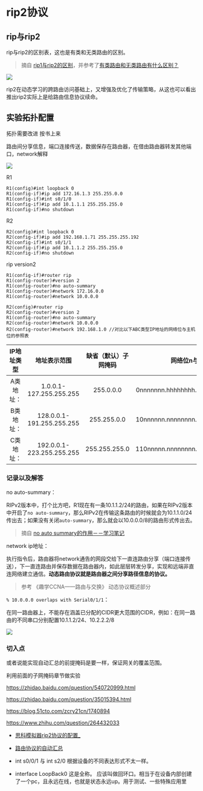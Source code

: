 # rip2协议

## rip与rip2

rip与rip2的区别表，这也是有类和无类路由的区别。

> 摘自 [rip1与rip2的区别](https://zhidao.baidu.com/question/5214089.html)，并参考了[有类路由和无类路由有什么区别？](https://learningnetwork.cisco.com/thread/15719)

![](https://i.postimg.cc/SxRNHSJk/b660.png)

rip2在动态学习的跨路由访问基础上，又增强及优化了传输策略，从这也可以看出推出rip2实际上是给路由信息协议续命。

## 实验拓扑配置



拓扑需要改进 按书上来


路由间分享信息，端口连接传送，数据保存在路由器，在借由路由器转发其他端口，network解释

![](https://i.postimg.cc/tRnFZ2qM/Snipaste-2019-10-15-21-38-09.png)

R1

```ios
R1(config)#int loopback 0
R1(config-if)#ip add 172.16.1.3 255.255.0.0
R1(config-if)#int s0/1/0
R1(config-if)#ip add 10.1.1.1 255.255.255.0
R1(config-if)#no shutdown
```
R2

```ios
R2(config)#int loopback 0
R2(config-if)#ip add 192.168.1.71 255.255.255.192
R2(config-if)#int s0/1/1
R2(config-if)#ip add 10.1.1.2 255.255.255.0
R2(config-if)#no shutdown
```

rip version2

```ios
R1(config-if)#router rip
R1(config-router)#version 2
R1(config-router)#no auto-summary 
R1(config-router)#network 172.16.0.0
R1(config-router)#network 10.0.0.0

R2(config)#router rip
R2(config-router)#version 2
R1(config-router)#no auto-summary 
R2(config-router)#network 10.0.0.0
R2(config-router)#network 192.168.1.0 //对比以下ABC类型IP地址的网络位与主机位的参照表
```

|IP地址类型|地址表示范围|缺省（默认）子网掩码|网络位n与主机位h
|:-:|:-:|:-:|:-:|
|A类地址：|1.0.0.1-127.255.255.255|255.0.0.0|0nnnnnnn.hhhhhhhh.hhhhhhhh.hhhhhhhh
|B类地址：|128.0.0.1-191.255.255.255|255.255.0.0|10nnnnnn.nnnnnnnn.hhhhhhhh.hhhhhhhh
|C类地址：|192.0.0.1-223.255.255.255|255.255.255.0|110nnnnn.nnnnnnnn.nnnnnnnn.hhhhhhhh

### 记录以及解答

no auto-summary：

RIPv2版本中，打个比方吧，R1现在有一条10.1.1.2/24的路由，如果在RIPv2版本中开启了`no auto-summary`，那么RIPv2在传输这条路由的时候就会为10.1.1.0/24传出去；如果没有关闭`auto-summary`，那么就会以10.0.0.0/8的路由形式传出去。

> 摘自 [no auto summary的作用－－学习笔记](https://blog.51cto.com/zcry21cn/1740894)

network ip地址：

执行指令后，路由器将network通告的网段交给下一直连路由分享（端口连接传送），下一直连路由并保存数据在路由器内，如此层层转发分享，实现和远端非直连网络建立通信。**动态路由协议就是路由器之间分享路径信息的协议。**

> 参考 《趣学CCNA——路由与交换》 动态协议概述部分

`% 10.0.0.0 overlaps with Serial0/1/1`：

在同一路由器上，不能存在涵盖已分配的CIDR更大范围的CIDR，例如：在同一路由的不同串口分别配置10.1.1.2/24、10.2.2.2/8

![](https://i.postimg.cc/j5dH4HR9/16s.png)


### 切入点

或者说能实现自动汇总的前提掩码是要一样，保证网关的覆盖范围。

利用前面的子网掩码章节做实验

https://zhidao.baidu.com/question/540720999.html

https://zhidao.baidu.com/question/35015394.html

https://blog.51cto.com/zcry21cn/1740894

https://www.zhihu.com/question/264432033

* [思科模拟器rip2协议的配置_](https://jingyan.baidu.com/article/17bd8e522e5b8c85ab2bb8d2.html)
* [路由协议的自动汇总](https://zhidao.baidu.com/question/521435066.html)


* int s0/0/1 与 int s2/0 根据设备的不同表达形式不太一样。
* interface LoopBack0 这是全称。 应该叫做回环口。相当于在设备内部创建了一个pc，且永远在线，也就是状态永远up。用于测试、一些特殊应用里

